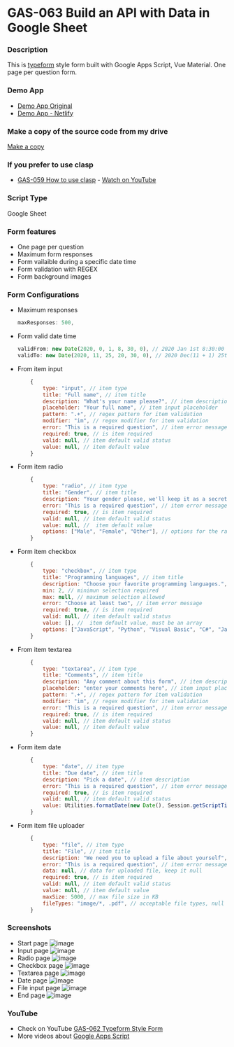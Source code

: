 # GAS-063 Build an API with Data in Google Sheet

### Description
This is [typeform](http://typeform.com/) style form built with Google Apps Script, Vue Material. One page per question form.

### Demo App
* [Demo App Original](https://script.google.com/macros/s/AKfycby6TaLGN98vnxiWyUozxWpVCSUPRrP_mAvwr3V_SA77StRsvS8b/exec)
* [Demo App - Netlify](https://typeform-style-form.netlify.app)

### Make a copy of the source code from my drive
[Make a copy](https://docs.google.com/spreadsheets/d/1KP9djz0gV6L3cSIcBBKpUo6j5vmj-7vvIfhWfFZRQMA/copy)

### If you prefer to use clasp
* [GAS-059 How to use clasp](https://github.com/ashtonfei/google-apps-script-projects/tree/GAS-259) - [Watch on YouTube](https://youtu.be/V-oE2OyvTKM)

### Script Type
Google Sheet

### Form features
* One page per question
* Maximum form responses
* Form vailaible during a specific date time
* Form validation with REGEX
* Form background images

### Form Configurations
* Maximum responses
    ``` javascript
    maxResponses: 500,
    ```
* Form valid date time
    ``` javascript
    validFrom: new Date(2020, 0, 1, 8, 30, 0), // 2020 Jan 1st 8:30:00 am
    validTo: new Date(2020, 11, 25, 20, 30, 0), // 2020 Dec(11 + 1) 25th 8:30:00 pm
    ```
* From item input
    ``` javascript
        {
            type: "input", // item type
            title: "Full name", // item title
            description: "What's your name please?", // item description
            placeholder: "Your full name", // item input placeholder
            pattern: ".+", // regex pattern for item validation
            modifier: "im", // regex modifier for item validation
            error: "This is a required question", // item error message
            required: true, // is item required
            valid: null, // item default valid status
            value: null, // item default value
        }
    ```
* Form item radio
    ``` javascript
        {
            type: "radio", // item type
            title: "Gender", // item title
            description: "Your gender please, we'll keep it as a secret.", // item description
            error: "This is a required question", // item error message
            required: true, // is item required
            valid: null, // item default valid status
            value: null, //  item default value
            options: ["Male", "Female", "Other"], // options for the radio buttons
        }
    ```
* Form item checkbox
    ``` javascript
        {
            type: "checkbox", // item type
            title: "Programming languages", // item title
            description: "Choose your favorite programming languages.", // item description
            min: 2, // minimun selection required
            max: null, // maximum selection allowed
            error: "Choose at least two", // item error message
            required: true, // is item required
            valid: null, // item default valid status
            value: [], //  item default value, must be an array
            options: ["JavaScript", "Python", "Visual Basic", "C#", "Java", "Lua", "C++"], // options for the radio buttons
        }
    ```
* From item textarea
    ``` javascript
        {
            type: "textarea", // item type
            title: "Comments", // item title
            description: "Any comment about this form", // item description
            placeholder: "enter your comments here", // item input placeholder
            pattern: ".+", // regex pattern for item validation
            modifier: "im", // regex modifier for item validation
            error: "This is a required question", // item error message
            required: true, // is item required
            valid: null, // item default valid status
            value: null, // item default value
        }
    ```
* Form item date
    ``` javascript
        {
            type: "date", // item type
            title: "Due date", // item title
            description: "Pick a date", // item description
            error: "This is a required question", // item error message
            required: true, // is item required
            valid: null, // item default valid status
            value: Utilities.formatDate(new Date(), Session.getScriptTimeZone(), "yyyy-MM-dd"), // item default value
        }
    ```
* Form item file uploader
    ``` javascript
        {
            type: "file", // item type
            title: "File", // item title
            description: "We need you to upload a file about yourself", // item description
            error: "This is a required question", // item error message
            data: null, // data for uploaded file, keep it null
            required: true, // is item required
            valid: null, // item default valid status
            value: null, // item default value
            maxSize: 5000, // max file size in KB
            fileTypes: "image/*, .pdf", // acceptable file types, null for all file types
        }
    ```
    
### Screenshots
* Start page
    ![image](https://user-images.githubusercontent.com/16481229/90312091-48bf2000-df34-11ea-8e5f-06e44a6a4f20.png)
* Input page
    ![image](https://user-images.githubusercontent.com/16481229/90312102-596f9600-df34-11ea-9990-b25d9e13eeb6.png)
* Radio page
    ![image](https://user-images.githubusercontent.com/16481229/90312126-80c66300-df34-11ea-8195-9cae4cff81c6.png)
* Checkbox page
    ![image](https://user-images.githubusercontent.com/16481229/90312134-920f6f80-df34-11ea-951f-924921adb0ee.png)
* Textarea page
    ![image](https://user-images.githubusercontent.com/16481229/90312146-b8350f80-df34-11ea-9922-50d85c5ef2e8.png)
* Date page
    ![image](https://user-images.githubusercontent.com/16481229/90312175-e87cae00-df34-11ea-8013-e4cbbc0d2fad.png)
* File input page
    ![image](https://user-images.githubusercontent.com/16481229/90312192-ff230500-df34-11ea-80ff-d6a1ee1dad0b.png)
* End page
    ![image](https://user-images.githubusercontent.com/16481229/90312209-119d3e80-df35-11ea-8394-784dca34ecd6.png)

### YouTube
* Check on YouTube [GAS-062 Typeform Style Form](https://youtu.be/6RwjYyfZDBs)
* More videos about [Google Apps Script](https://www.youtube.com/playlist?list=PLQhwjnEjYj8Bf_EZDrrcmkB9vcB9Sk3x0)


